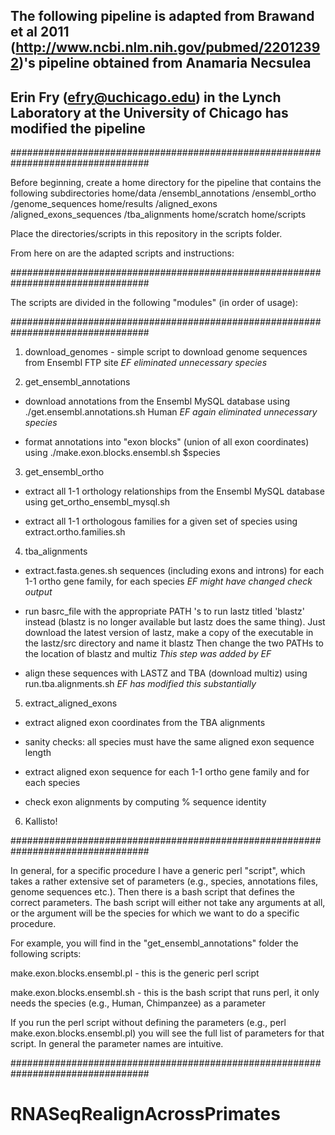## The following pipeline is adapted from Brawand et al 2011 (http://www.ncbi.nlm.nih.gov/pubmed/22012392)'s pipeline obtained from Anamaria Necsulea
## Erin Fry (efry@uchicago.edu) in the Lynch Laboratory at the University of Chicago has modified the pipeline

#################################################################################

Before beginning, create a home directory for the pipeline that contains the following subdirectories
home/data  		/ensembl_annotations
		   		/ensembl_ortho
		   		/genome_sequences
home/results 	/aligned_exons
				/aligned_exons_sequences
				/tba_alignments
home/scratch
home/scripts

Place the directories/scripts in this repository in the scripts folder.


From here on are the adapted scripts and instructions:

#################################################################################


The scripts are divided in the following "modules" (in order of usage): 

#################################################################################

1) download_genomes  - simple script to download genome sequences from Ensembl FTP site  *EF eliminated unnecessary species*

2) get_ensembl_annotations 

  - download annotations from the Ensembl MySQL database using ./get.ensembl.annotations.sh Human *EF again eliminated unnecessary species*

 -  format annotations into "exon blocks" (union of all exon coordinates) using ./make.exon.blocks.ensembl.sh $species

3) get_ensembl_ortho

 - extract all 1-1 orthology relationships from the Ensembl MySQL database using get_ortho_ensembl_mysql.sh

 - extract all 1-1 orthologous families for a given set of species using extract.ortho.families.sh

4) tba_alignments

 - extract.fasta.genes.sh sequences (including exons and introns) for each 1-1 ortho gene family, for each species *EF might have changed check output*
 
 - run basrc_file with the appropriate PATH 's to run lastz titled 'blastz' instead (blastz is no longer available but lastz does the same thing).
 	Just download the latest version of lastz, make a copy of the executable in the lastz/src directory and name it blastz
 	Then change the two PATHs to the location of blastz and multiz  *This step was added by EF*
 	
 - align these sequences with LASTZ and TBA (download multiz) using run.tba.alignments.sh *EF has modified this substantially*

5) extract_aligned_exons

 - extract aligned exon coordinates from the TBA alignments

 - sanity checks:  all species must have the same aligned exon sequence length

 - extract aligned exon sequence for each 1-1 ortho gene family and for each species 

 - check exon alignments by  computing % sequence identity
 
 6) Kallisto!

#################################################################################

In general, for a specific procedure I have a generic perl "script", which takes a rather extensive set of parameters (e.g., species, annotations files, genome sequences etc.). 
Then there is a bash script that defines the correct parameters. The bash script will either not take any arguments at all, or the argument will be the species for which we want to do a specific procedure. 

For example, you will find in the "get_ensembl_annotations" folder the following scripts:

make.exon.blocks.ensembl.pl - this is the generic perl script

make.exon.blocks.ensembl.sh - this is the bash script that runs perl, it only needs the species (e.g., Human, Chimpanzee) as a parameter

If you run the perl script without defining the parameters (e.g., perl make.exon.blocks.ensembl.pl)  you will see the full list of parameters for that script. In general the parameter names are intuitive. 

#################################################################################

# RNASeqRealignAcrossPrimates
